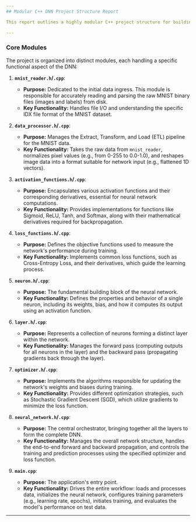 ```yaml
---
## Modular C++ DNN Project Structure Report

This report outlines a highly modular C++ project structure for building a Deep Neural Network (DNN), specifically targeting MNIST character recognition with a goal of 90% accuracy. This design emphasizes separation of concerns, reusability, and maintainability, which are crucial for a complex application and an excellent learning approach for C++.

---
```

### Core Modules

The project is organized into distinct modules, each handling a specific functional aspect of the DNN:

1.  **`mnist_reader.h`/`.cpp`**:
    * **Purpose:** Dedicated to the initial data ingress. This module is responsible for accurately reading and parsing the raw MNIST binary files (images and labels) from disk.
    * **Key Functionality:** Handles file I/O and understanding the specific IDX file format of the MNIST dataset.

2.  **`data_processor.h`/`.cpp`**:
    * **Purpose:** Manages the Extract, Transform, and Load (ETL) pipeline for the MNIST data.
    * **Key Functionality:** Takes the raw data from `mnist_reader`, normalizes pixel values (e.g., from 0-255 to 0.0-1.0), and reshapes image data into a format suitable for network input (e.g., flattened 1D vectors).

3.  **`activation_functions.h`/`.cpp`**:
    * **Purpose:** Encapsulates various activation functions and their corresponding derivatives, essential for neural network computations.
    * **Key Functionality:** Provides implementations for functions like Sigmoid, ReLU, Tanh, and Softmax, along with their mathematical derivatives required for backpropagation.

4.  **`loss_functions.h`/`.cpp`**:
    * **Purpose:** Defines the objective functions used to measure the network's performance during training.
    * **Key Functionality:** Implements common loss functions, such as Cross-Entropy Loss, and their derivatives, which guide the learning process.

5.  **`neuron.h`/`.cpp`**:
    * **Purpose:** The fundamental building block of the neural network.
    * **Key Functionality:** Defines the properties and behavior of a single neuron, including its weights, bias, and how it computes its output using an activation function.

6.  **`layer.h`/`.cpp`**:
    * **Purpose:** Represents a collection of neurons forming a distinct layer within the network.
    * **Key Functionality:** Manages the forward pass (computing outputs for all neurons in the layer) and the backward pass (propagating gradients back through the layer).

7.  **`optimizer.h`/`.cpp`**:
    * **Purpose:** Implements the algorithms responsible for updating the network's weights and biases during training.
    * **Key Functionality:** Provides different optimization strategies, such as Stochastic Gradient Descent (SGD), which utilize gradients to minimize the loss function.

8.  **`neural_network.h`/`.cpp`**:
    * **Purpose:** The central orchestrator, bringing together all the layers to form the complete DNN.
    * **Key Functionality:** Manages the overall network structure, handles the end-to-end forward and backward propagation, and controls the training and prediction processes using the specified optimizer and loss function.

9.  **`main.cpp`**:
    * **Purpose:** The application's entry point.
    * **Key Functionality:** Drives the entire workflow: loads and processes data, initializes the neural network, configures training parameters (e.g., learning rate, epochs), initiates training, and evaluates the model's performance on test data.

---